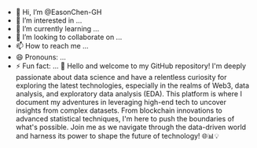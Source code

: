 - 👋 Hi, I’m @EasonChen-GH
- 👀 I’m interested in ...
- 🌱 I’m currently learning ...
- 💞️ I’m looking to collaborate on ...
- 📫 How to reach me ...
- 😄 Pronouns: ...
- ⚡ Fun fact: ...
👋 Hello and welcome to my GitHub repository! I'm deeply passionate about data science and have a relentless curiosity for exploring the latest technologies, especially in the realms of Web3, data analysis, and exploratory data analysis (EDA). This platform is where I document my adventures in leveraging high-end tech to uncover insights from complex datasets. From blockchain innovations to advanced statistical techniques, I'm here to push the boundaries of what's possible. Join me as we navigate through the data-driven world and harness its power to shape the future of technology! 🌐📊💡
<!---
EasonChen-GH/EasonChen-GH is a ✨ special ✨ repository because its `README.md` (this file) appears on your GitHub profile.
You can click the Preview link to take a look at your changes.
--->
